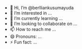 - 👋 Hi, I’m @berlliankusumayuda
- 👀 I’m interested in ...
- 🌱 I’m currently learning ...
- 💞️ I’m looking to collaborate on ...
- 📫 How to reach me ...
- 😄 Pronouns: ...
- ⚡ Fun fact: ...

<!---
berlliankusumayuda/berlliankusumayuda is a ✨ special ✨ repository because its `README.md` (this file) appears on your GitHub profile.
You can click the Preview link to take a look at your changes.
--->
